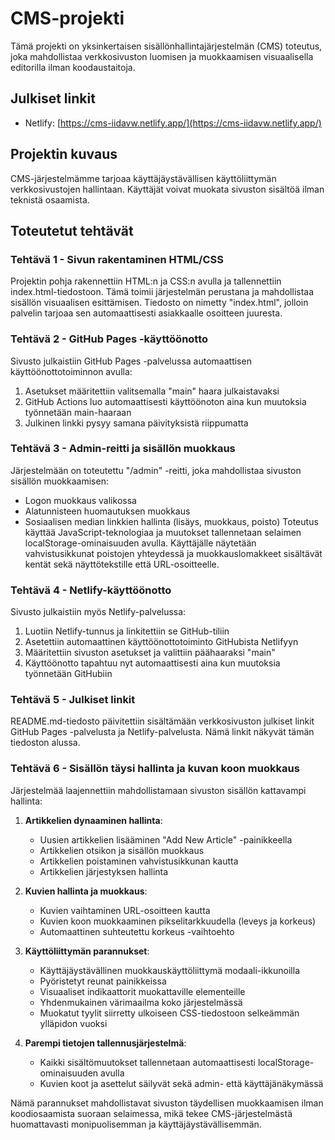 # CMS-projekti
Tämä projekti on yksinkertaisen sisällönhallintajärjestelmän (CMS) toteutus, joka mahdollistaa verkkosivuston luomisen ja muokkaamisen visuaalisella editorilla ilman koodaustaitoja.

## Julkiset linkit
- Netlify: [https://cms-iidavw.netlify.app/](https://cms-iidavw.netlify.app/)

## Projektin kuvaus
CMS-järjestelmämme tarjoaa käyttäjäystävällisen käyttöliittymän verkkosivustojen hallintaan. Käyttäjät voivat muokata sivuston sisältöä ilman teknistä osaamista.

## Toteutetut tehtävät
### Tehtävä 1 - Sivun rakentaminen HTML/CSS
Projektin pohja rakennettiin HTML:n ja CSS:n avulla ja tallennettiin index.html-tiedostoon. Tämä toimii järjestelmän perustana ja mahdollistaa sisällön visuaalisen esittämisen.
Tiedosto on nimetty "index.html", jolloin palvelin tarjoaa sen automaattisesti asiakkaalle osoitteen juuresta.

### Tehtävä 2 - GitHub Pages -käyttöönotto
Sivusto julkaistiin GitHub Pages -palvelussa automaattisen käyttöönottotoiminnon avulla:
1. Asetukset määritettiin valitsemalla "main" haara julkaistavaksi
2. GitHub Actions luo automaattisesti käyttöönoton aina kun muutoksia työnnetään main-haaraan
3. Julkinen linkki pysyy samana päivityksistä riippumatta

### Tehtävä 3 - Admin-reitti ja sisällön muokkaus
Järjestelmään on toteutettu "/admin" -reitti, joka mahdollistaa sivuston sisällön muokkaamisen:
- Logon muokkaus valikossa
- Alatunnisteen huomautuksen muokkaus
- Sosiaalisen median linkkien hallinta (lisäys, muokkaus, poisto)
Toteutus käyttää JavaScript-teknologiaa ja muutokset tallennetaan selaimen localStorage-ominaisuuden avulla. Käyttäjälle näytetään vahvistusikkunat poistojen yhteydessä ja muokkauslomakkeet sisältävät kentät sekä näyttötekstille että URL-osoitteelle.

### Tehtävä 4 - Netlify-käyttöönotto
Sivusto julkaistiin myös Netlify-palvelussa:
1. Luotiin Netlify-tunnus ja linkitettiin se GitHub-tiliin
2. Asetettiin automaattinen käyttöönottotoiminto GitHubista Netlifyyn
3. Määritettiin sivuston asetukset ja valittiin päähaaraksi "main"
4. Käyttöönotto tapahtuu nyt automaattisesti aina kun muutoksia työnnetään GitHubiin

### Tehtävä 5 - Julkiset linkit
README.md-tiedosto päivitettiin sisältämään verkkosivuston julkiset linkit GitHub Pages -palvelusta ja Netlify-palvelusta. Nämä linkit näkyvät tämän tiedoston alussa.

### Tehtävä 6 - Sisällön täysi hallinta ja kuvan koon muokkaus
Järjestelmää laajennettiin mahdollistamaan sivuston sisällön kattavampi hallinta:

1. **Artikkelien dynaaminen hallinta**:
   - Uusien artikkelien lisääminen "Add New Article" -painikkeella
   - Artikkelien otsikon ja sisällön muokkaus
   - Artikkelien poistaminen vahvistusikkunan kautta
   - Artikkelien järjestyksen hallinta

2. **Kuvien hallinta ja muokkaus**:
   - Kuvien vaihtaminen URL-osoitteen kautta
   - Kuvien koon muokkaaminen pikselitarkkuudella (leveys ja korkeus)
   - Automaattinen suhteutettu korkeus -vaihtoehto

3. **Käyttöliittymän parannukset**:
   - Käyttäjäystävällinen muokkauskäyttöliittymä modaali-ikkunoilla
   - Pyöristetyt reunat painikkeissa
   - Visuaaliset indikaattorit muokattaville elementeille
   - Yhdenmukainen värimaailma koko järjestelmässä
   - Muokatut tyylit siirretty ulkoiseen CSS-tiedostoon selkeämmän ylläpidon vuoksi

4. **Parempi tietojen tallennusjärjestelmä**:
   - Kaikki sisältömuutokset tallennetaan automaattisesti localStorage-ominaisuuden avulla
   - Kuvien koot ja asettelut säilyvät sekä admin- että käyttäjänäkymässä

Nämä parannukset mahdollistavat sivuston täydellisen muokkaamisen ilman koodiosaamista suoraan selaimessa, mikä tekee CMS-järjestelmästä huomattavasti monipuolisemman ja käyttäjäystävällisemmän.